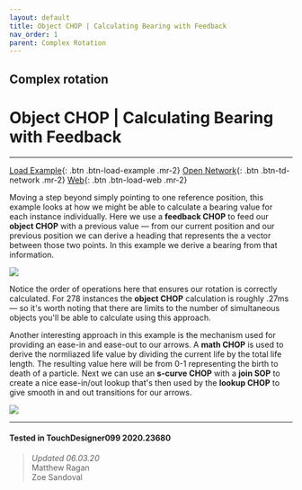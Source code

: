 ```yaml
---
layout: default
title: Object CHOP | Calculating Bearing with Feedback
nav_order: 1
parent: Complex Rotation
---
```


## Complex rotation
# Object CHOP | Calculating Bearing with Feedback

*****

[Load Example](?remoteTox=){: .btn .btn-load-example .mr-2}
[Open Network](?openNetwork=True){: .btn .btn-td-network .mr-2}
[Web](?openInBrowser=True){: .btn .btn-load-web .mr-2}

Moving a step beyond simply pointing to one reference position, this example looks at how we might be able to calculate a bearing value for each instance individually. Here we use a **feedback CHOP** to feed our **object CHOP** with a previous value — from our current position and our previous position we can derive a heading that represents the a vector between those two points. In this example we derive a bearing from that information. 

![](../../assets/img/complex-rotation/object-chop-and-feedback/object-and-feedback-01.jpg)

Notice the order of operations here that ensures our rotation is correctly calculated. For 278 instances the **object CHOP** calculation is roughly .27ms — so it's worth noting that there are limits to the number of simultaneous objects you'll be able to calculate using this approach. 

Another interesting approach in this example is the mechanism used for providing an ease-in and ease-out to our arrows. A **math CHOP** is used to derive the normliazed life value by dividing the current life by the total life length. The resulting value here will be from 0-1 representing the birth to death of a particle. Next we can use an **s-curve CHOP** with a **join SOP** to create a nice ease-in/out lookup that's then used by the **lookup CHOP** to give smooth in and out transitions for our arrows.

![](../../assets/img/complex-rotation/object-chop-and-feedback/object-and-feedback-02.jpg)

---

#### Tested in TouchDesigner099 2020.23680 
>*Updated 06.03.20*  
Matthew Ragan  
Zoe Sandoval  